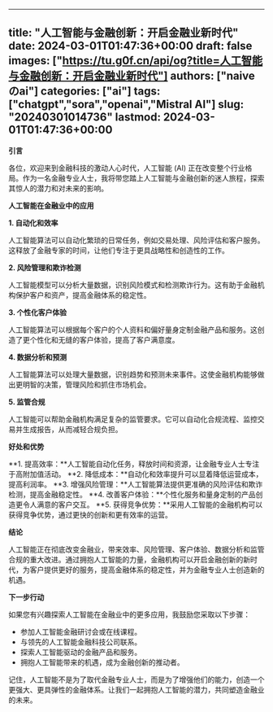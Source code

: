 
---
title: "人工智能与金融创新：开启金融业新时代"
date: 2024-03-01T01:47:36+00:00
draft: false
images: ["https://tu.g0f.cn/api/og?title=人工智能与金融创新：开启金融业新时代"]
authors: ["naiveのai"]
categories: ["ai"]
tags: ["chatgpt","sora","openai","Mistral AI"]
slug: "20240301014736"
lastmod: 2024-03-01T01:47:36+00:00
---
**引言**

各位，欢迎来到金融科技的激动人心时代，人工智能 (AI) 正在改变整个行业格局。作为一名金融专业人士，我将带您踏上人工智能与金融创新的迷人旅程，探索其惊人的潜力和对未来的影响。

**人工智能在金融业中的应用**

**1. 自动化和效率**

人工智能算法可以自动化繁琐的日常任务，例如交易处理、风险评估和客户服务。这释放了金融专家的时间，让他们专注于更具战略性和创造性的工作。

**2. 风险管理和欺诈检测**

人工智能模型可以分析大量数据，识别风险模式和检测欺诈行为。这有助于金融机构保护客户和资产，提高金融体系的稳定性。

**3. 个性化客户体验**

人工智能算法可以根据每个客户的个人资料和偏好量身定制金融产品和服务。这创造了更个性化和无缝的客户体验，提高了客户满意度。

**4. 数据分析和预测**

人工智能算法可以处理大量数据，识别趋势和预测未来事件。这使金融机构能够做出更明智的决策，管理风险和抓住市场机会。

**5. 监管合规**

人工智能可以帮助金融机构满足复杂的监管要求。它可以自动化合规流程、监控交易并生成报告，从而减轻合规负担。

**好处和优势**

**1. 提高效率：**人工智能自动化任务，释放时间和资源，让金融专业人士专注于高附加值活动。
**2. 降低成本：**自动化和效率提升可以显着降低运营成本，提高利润率。
**3. 增强风险管理：**人工智能算法提供更准确的风险评估和欺诈检测，提高金融稳定性。
**4. 改善客户体验：**个性化服务和量身定制的产品创造更令人满意的客户交互。
**5. 获得竞争优势：**采用人工智能的金融机构可以获得竞争优势，通过更快的创新和更有效率的运营。

**结论**

人工智能正在彻底改变金融业，带来效率、风险管理、客户体验、数据分析和监管合规的重大改进。通过拥抱人工智能的力量，金融机构可以开启金融创新的新时代，为客户提供更好的服务，提高金融体系的稳定性，并为金融专业人士创造新的机遇。

**下一步行动**

如果您有兴趣探索人工智能在金融业中的更多应用，我鼓励您采取以下步骤：

* 参加人工智能金融研讨会或在线课程。
* 与领先的人工智能金融科技公司联系。
* 探索人工智能驱动的金融产品和服务。
* 拥抱人工智能带来的机遇，成为金融创新的推动者。

记住，人工智能不是为了取代金融专业人士，而是为了增强他们的能力，创造一个更强大、更具弹性的金融体系。让我们一起拥抱人工智能的潜力，共同塑造金融业的未来。